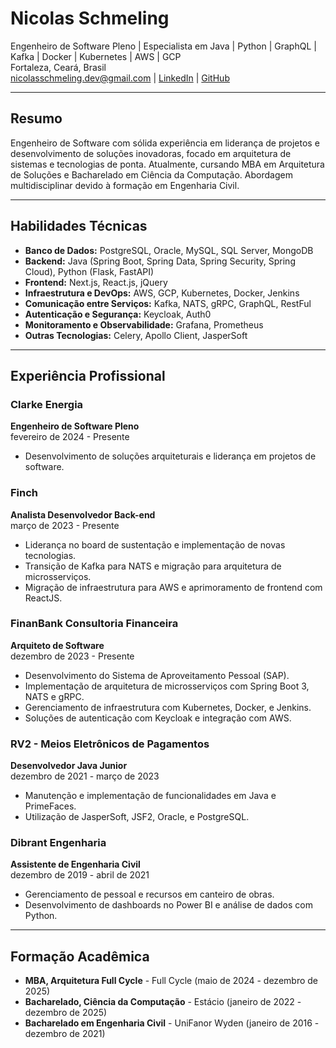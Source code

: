 # Nicolas Schmeling
Engenheiro de Software Pleno | Especialista em Java | Python | GraphQL | Kafka | Docker | Kubernetes | AWS | GCP  
Fortaleza, Ceará, Brasil  
[nicolasschmeling.dev@gmail.com](mailto:nicolasschmeling.dev@gmail.com) | [LinkedIn](https://www.linkedin.com/in/nicolasschmeling) | [GitHub](https://github.com/nicolasschmelingdev)

---

## Resumo
Engenheiro de Software com sólida experiência em liderança de projetos e desenvolvimento de soluções inovadoras, focado em arquitetura de sistemas e tecnologias de ponta. Atualmente, cursando MBA em Arquitetura de Soluções e Bacharelado em Ciência da Computação. Abordagem multidisciplinar devido à formação em Engenharia Civil.

---

## Habilidades Técnicas
- **Banco de Dados:** PostgreSQL, Oracle, MySQL, SQL Server, MongoDB
- **Backend:** Java (Spring Boot, Spring Data, Spring Security, Spring Cloud), Python (Flask, FastAPI)
- **Frontend:** Next.js, React.js, jQuery
- **Infraestrutura e DevOps:** AWS, GCP, Kubernetes, Docker, Jenkins
- **Comunicação entre Serviços:** Kafka, NATS, gRPC, GraphQL, RestFul
- **Autenticação e Segurança:** Keycloak, Auth0
- **Monitoramento e Observabilidade:** Grafana, Prometheus
- **Outras Tecnologias:** Celery, Apollo Client, JasperSoft

---

## Experiência Profissional

### Clarke Energia
**Engenheiro de Software Pleno**  
fevereiro de 2024 - Presente
- Desenvolvimento de soluções arquiteturais e liderança em projetos de software.

### Finch
**Analista Desenvolvedor Back-end**  
março de 2023 - Presente
- Liderança no board de sustentação e implementação de novas tecnologias.
- Transição de Kafka para NATS e migração para arquitetura de microsserviços.
- Migração de infraestrutura para AWS e aprimoramento de frontend com ReactJS.

### FinanBank Consultoria Financeira
**Arquiteto de Software**  
dezembro de 2023 - Presente
- Desenvolvimento do Sistema de Aproveitamento Pessoal (SAP).
- Implementação de arquitetura de microsserviços com Spring Boot 3, NATS e gRPC.
- Gerenciamento de infraestrutura com Kubernetes, Docker, e Jenkins.
- Soluções de autenticação com Keycloak e integração com AWS.

### RV2 - Meios Eletrônicos de Pagamentos
**Desenvolvedor Java Junior**  
dezembro de 2021 - março de 2023
- Manutenção e implementação de funcionalidades em Java e PrimeFaces.
- Utilização de JasperSoft, JSF2, Oracle, e PostgreSQL.

### Dibrant Engenharia
**Assistente de Engenharia Civil**  
dezembro de 2019 - abril de 2021
- Gerenciamento de pessoal e recursos em canteiro de obras.
- Desenvolvimento de dashboards no Power BI e análise de dados com Python.

---

## Formação Acadêmica
- **MBA, Arquitetura Full Cycle** - Full Cycle (maio de 2024 - dezembro de 2025)
- **Bacharelado, Ciência da Computação** - Estácio (janeiro de 2022 - dezembro de 2025)
- **Bacharelado em Engenharia Civil** - UniFanor Wyden (janeiro de 2016 - dezembro de 2021)

